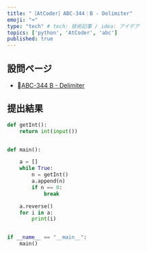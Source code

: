 ```yaml
---
title: "［AtCoder］ABC-344｜B - Delimiter"
emoji: "⌨️"
type: "tech" # tech: 技術記事 / idea: アイデア
topics: ['python', 'AtCoder', 'abc']
published: true
---
```


## 設問ページ

- 🔗[ABC-344 B - Delimiter](https://atcoder.jp/contests/abc344/tasks/abc344_b)

## 提出結果

```python
def getInt():
    return int(input())


def main():

    a = []
    while True:
        n = getInt()
        a.append(n)
        if n == 0:
            break

    a.reverse()
    for i in a:
        print(i)


if __name__ == "__main__":
    main()
```
